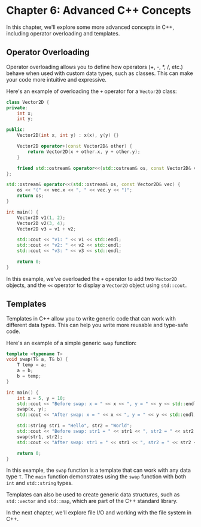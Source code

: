 

# Chapter 6: Advanced C++ Concepts

In this chapter, we'll explore some more advanced concepts in C++, including operator overloading and templates.

## Operator Overloading

Operator overloading allows you to define how operators (+, -, *, /, etc.) behave when used with custom data types, such as classes. This can make your code more intuitive and expressive.

Here's an example of overloading the `+` operator for a `Vector2D` class:

```cpp
class Vector2D {
private:
    int x;
    int y;

public:
    Vector2D(int x, int y) : x(x), y(y) {}

    Vector2D operator+(const Vector2D& other) {
        return Vector2D(x + other.x, y + other.y);
    }

    friend std::ostream& operator<<(std::ostream& os, const Vector2D& vec);
};

std::ostream& operator<<(std::ostream& os, const Vector2D& vec) {
    os << "(" << vec.x << ", " << vec.y << ")";
    return os;
}

int main() {
    Vector2D v1(1, 2);
    Vector2D v2(3, 4);
    Vector2D v3 = v1 + v2;

    std::cout << "v1: " << v1 << std::endl;
    std::cout << "v2: " << v2 << std::endl;
    std::cout << "v3: " << v3 << std::endl;

    return 0;
}
```

In this example, we've overloaded the `+` operator to add two `Vector2D` objects, and the `<<` operator to display a `Vector2D` object using `std::cout`.

## Templates

Templates in C++ allow you to write generic code that can work with different data types. This can help you write more reusable and type-safe code.

Here's an example of a simple generic `swap` function:

```cpp
template <typename T>
void swap(T& a, T& b) {
    T temp = a;
    a = b;
    b = temp;
}

int main() {
    int x = 5, y = 10;
    std::cout << "Before swap: x = " << x << ", y = " << y << std::endl;
    swap(x, y);
    std::cout << "After swap: x = " << x << ", y = " << y << std::endl;

    std::string str1 = "Hello", str2 = "World";
    std::cout << "Before swap: str1 = " << str1 << ", str2 = " << str2 << std::endl;
    swap(str1, str2);
    std::cout << "After swap: str1 = " << str1 << ", str2 = " << str2 << std::endl;

    return 0;
}
```

In this example, the `swap` function is a template that can work with any data type `T`. The `main` function demonstrates using the `swap` function with both `int` and `std::string` types.

Templates can also be used to create generic data structures, such as `std::vector` and `std::map`, which are part of the C++ standard library.

In the next chapter, we'll explore file I/O and working with the file system in C++.
